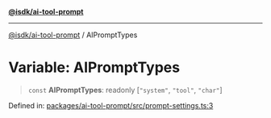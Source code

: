 [**@isdk/ai-tool-prompt**](../README.md)

***

[@isdk/ai-tool-prompt](../globals.md) / AIPromptTypes

# Variable: AIPromptTypes

> `const` **AIPromptTypes**: readonly \[`"system"`, `"tool"`, `"char"`\]

Defined in: [packages/ai-tool-prompt/src/prompt-settings.ts:3](https://github.com/isdk/ai-tool-prompt.js/blob/70ce94702eed9d85cca3f3ee34932e2e7327d2ba/src/prompt-settings.ts#L3)
